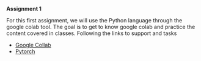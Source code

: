 **Assignment 1**

For this first assignment, we will use the Python language through the google colab tool. The goal is to get to know google colab and practice the content covered in classes.
Following the links to support and tasks

- [Google Collab](google_colab.md)
- [Pytorch](pytorch.md)
